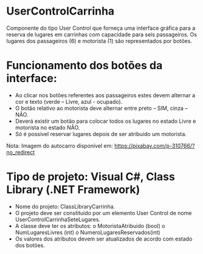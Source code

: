 # UserControlCarrinha
Componente do tipo User Control que forneça uma interface gráfica para a reserva de lugares em carrinhas com capacidade para seis passageiros. Os lugares dos passageiros (6) e motorista (1) são representados por botões.

# Funcionamento dos botões da interface:
-	Ao clicar nos botões referentes aos passageiros estes devem alternar a cor e texto (verde – Livre, azul - ocupado).
-	O botão relativo ao motorista deve alternar entre preto – SIM, cinza – NÃO.
-	Deverá existir um botão para colocar todos os lugares no estado Livre e motorista no estado NÃO.
-	Só é possivel reservar lugares depois de ser atribuido um motorista.

Nota: Imagem do autocarro disponível em: https://pixabay.com/p-310766/?no_redirect
 
 # Tipo de projeto: Visual C#, Class Library (.NET Framework) 

- Nome do projeto: ClassLibraryCarrinha.
- O projeto deve ser constituído por um elemento User Control de nome UserControlCarrinhaSeteLugares.
-	A classe deve ter os atributos:
  o	MotoristaAtribuido (bool)
  o	NumLugaresLivres (int)
  o	NumeroLugaresReservados(int)
-	Os valores dos atributos devem ser atualizados de acordo com estado dos botões.

